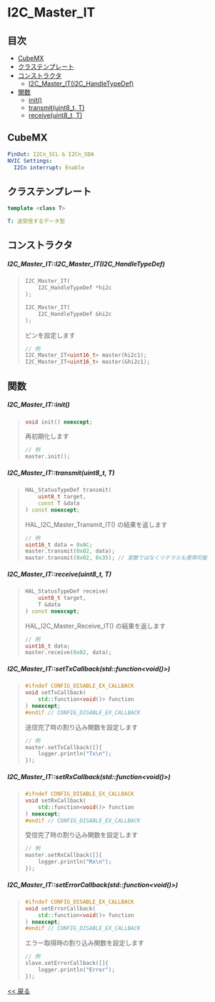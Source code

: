 # I2C_Master_IT

## 目次
- [CubeMX](#cubemx)
- [クラステンプレート](#クラステンプレート)
- [コンストラクタ](#コンストラクタ)
  - [I2C_Master_IT(I2C_HandleTypeDef)](#i2c_master_iti2c_master_iti2c_handletypedef)
- [関数](#関数)
  - [init()](#i2c_master_itinit)
  - [transmit(uint8_t, T)](#i2c_master_ittransmituint8_t-t)
  - [receive(uint8_t, T)](#i2c_master_itreceiveuint8_t-t)

## CubeMX
```yaml
PinOut: I2Cn_SCL & I2Cn_SDA
NVIC Settings:
  I2Cn interrupt: Enable
```

## クラステンプレート
```c++
template <class T>
```
```yaml
T: 送受信するデータ型
```

## コンストラクタ
##### I2C_Master_IT::I2C_Master_IT(I2C_HandleTypeDef)
> ```c++
> I2C_Master_IT(
>     I2C_HandleTypeDef *hi2c
> );
> ```
> ```c++
> I2C_Master_IT(
>     I2C_HandleTypeDef &hi2c
> );
> ```
> ピンを設定します  
> ```c++
> // 例
> I2C_Master_IT<uint16_t> master(hi2c1);
> I2C_Master_IT<uint16_t> master(&hi2c1);
> ```

## 関数
##### I2C_Master_IT::init()
> ```c++
> void init() noexcept;
> ```
> 再初期化します  
> ```c++
> // 例
> master.init();
> ```

##### I2C_Master_IT::transmit(uint8_t, T)
> ```c++
> HAL_StatusTypeDef transmit(
>     uint8_t target,
>     const T &data
> ) const noexcept;
> ```
> HAL_I2C_Master_Transmit_IT() の結果を返します  
> ```c++
> // 例
> uint16_t data = 0xAC;
> master.transmit(0x02, data);
> master.transmit(0x02, 0x35); // 変数ではなくリテラルも使用可能
> ```

##### I2C_Master_IT::receive(uint8_t, T)
> ```c++
> HAL_StatusTypeDef receive(
>     uint8_t target,
>     T &data
> ) const noexcept;
> ```
> HAL_I2C_Master_Receive_IT() の結果を返します  
> ```c++
> // 例
> uint16_t data;
> master.receive(0x02, data);
> ```

##### I2C_Master_IT::setTxCallback(std::function<void()>)
> ```c++
> #ifndef CONFIG_DISABLE_EX_CALLBACK
> void setTxCallback(
>     std::function<void()> function
> ) noexcept;
> #endif // CONFIG_DISABLE_EX_CALLBACK
> ```
> 送信完了時の割り込み関数を設定します  
> ```c++
> // 例
> master.setTxCallback([]{
>     logger.println("Tx\n");
> });
> ```

##### I2C_Master_IT::setRxCallback(std::function<void()>)
> ```c++
> #ifndef CONFIG_DISABLE_EX_CALLBACK
> void setRxCallback(
>     std::function<void()> function
> ) noexcept;
> #endif // CONFIG_DISABLE_EX_CALLBACK
> ```
> 受信完了時の割り込み関数を設定します
> ```c++
> // 例
> master.setRxCallback([]{
>     logger.println("Rx\n");
> });
> ```

##### I2C_Master_IT::setErrorCallback(std::function<void()>)
> ```c++
> #ifndef CONFIG_DISABLE_EX_CALLBACK
> void setErrorCallback(
>     std::function<void()> function
> ) noexcept;
> #endif // CONFIG_DISABLE_EX_CALLBACK
> ```
> エラー取得時の割り込み関数を設定します
> ```c++
> // 例
> slave.setErrorCallback([]{
>     logger.println("Error");
> });
> ```

[<< 戻る](../INDEX.md)